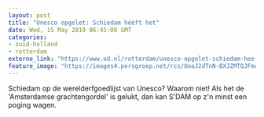 ```yaml
---
layout: post
title: "Unesco opgelet: Schiedam hééft het"
date: Wed, 15 May 2019 06:45:00 GMT
categories: 
- zuid-holland 
- rotterdam 
externe_link: "https://www.ad.nl/rotterdam/unesco-opgelet-schiedam-heeft-het~a9816915/"
feature_image: "https://images4.persgroep.net/rcs/UoaJ2dTnN-BXJZMTQJFmozAM5WE/diocontent/148353044/_fitwidth/400/?appId=21791a8992982cd8da851550a453bd7f&quality=0.7"
---
```


Schiedam op de werelderfgoedlijst van Unesco? Waarom niet! Als het de 'Amsterdamse grachtengordel' is gelukt, dan kan S'DAM op z'n minst een poging wagen.
